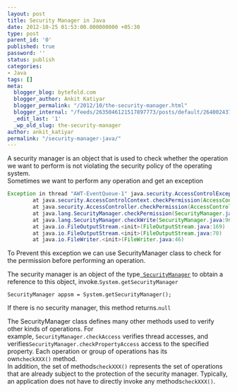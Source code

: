 ```yaml
---
layout: post
title: Security Manager in Java
date: 2012-10-25 01:53:00.000000000 +05:30
type: post
parent_id: '0'
published: true
password: ''
status: publish
categories:
- Java
tags: []
meta:
  blogger_blog: bytefold.com
  blogger_author: Ankit Katiyar
  blogger_permalink: "/2012/10/the-security-manager.html"
  blogger_internal: "/feeds/2635046121517897773/posts/default/2640024370943280853"
  _edit_last: '1'
  _wp_old_slug: the-security-manager
author: ankit_katiyar
permalink: "/security-manager-java/"
---
```

A security manager is an object that is used to check whether the operation we want to perform is not&nbsp;violating the security policy of the operating system.  
Sometimes we want to perform any operation and get an exception

```java
Exception in thread "AWT-EventQueue-1" java.security.AccessControlException: access denied (java.io.FilePermission characteroutput.txt write)
        at java.security.AccessControlContext.checkPermission(AccessControlContext.java:323)
        at java.security.AccessController.checkPermission(AccessController.java:546)
        at java.lang.SecurityManager.checkPermission(SecurityManager.java:532)
        at java.lang.SecurityManager.checkWrite(SecurityManager.java:962)
        at java.io.FileOutputStream.<init>(FileOutputStream.java:169)
        at java.io.FileOutputStream.<init>(FileOutputStream.java:70)
        at java.io.FileWriter.<init>(FileWriter.java:46)
```

To Prevent this exception we can use SecurityManager class to check for the permission before performing an operation.

The security manager is an object of the type[` SecurityManager`](http://docs.oracle.com/javase/7/docs/api/java/lang/SecurityManager.html) to obtain a reference to this object, invoke.`System.getSecurityManager`

```
SecurityManager appsm = System.getSecurityManager();
```

If there is no security manager, this method returns.`null`

The SecurityManager class defines many other methods used to verify other kinds of operations. For example,&nbsp;`SecurityManager.checkAccess`&nbsp;verifies thread accesses, and verifies`SecurityManager.checkPropertyAccess` access to the specified property. Each operation or group of operations has its own`checkXXX()`&nbsp;method.  
In addition, the set of methods`checkXXX()` represents the set of operations that are already subject to the protection of the security manager. Typically, an application does not have to directly invoke any methods`checkXXX()`.


